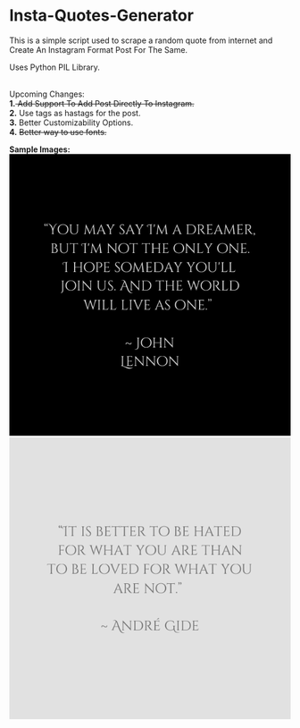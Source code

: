# Insta-Quotes-Generator
This is a simple script used to scrape a random quote from internet and Create An Instagram Format Post For The Same.

Uses Python PIL Library.<br><br>

Upcoming Changes:<br>
<b>1.</b><strike> Add Support To Add Post Directly To Instagram.</strike><br>
<b>2.</b> Use tags as hastags for the post.<br>
<b>3.</b> Better Customizability Options.<br>
<b>4.</b> <strike> Better way to use fonts.</strike>

<b>Sample Images:</b><br>
![](Sample_Images/sample_quote_black.png)
![](Sample_Images/sample_quote_white.png)
